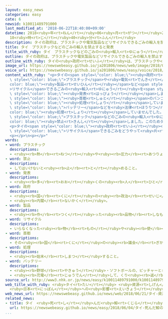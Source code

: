 ```yaml
---
layout: easy_news
categories: easy
cate: 6
newsid: k10011489791000
last_modified_at: '2018-06-22T18:40:00+09:00'
datetime: 2018<ruby>年<rt>ねん</rt></ruby>06<ruby>月<rt>がつ</rt></ruby>22<ruby>日<rt>にち</rt></ruby>
  18<ruby>時<rt>じ</rt></ruby>40<ruby>分<rt>ふん</rt></ruby>
description: タイの政府は、プラスチックや電気製品などリサイクルできるごみの輸入を禁止すると発表しました。
title: タイ　プラスチックなどのごみの輸入を禁止すると発表
title_with_ruby: タイ　プラスチックなどのごみの<ruby>輸入<rt>ゆにゅう</rt></ruby>を<ruby>禁止<rt>きんし</rt></ruby>すると<ruby>発表<rt>はっぴょう</rt></ruby>
outline: タイの政府は、プラスチックや電気製品などリサイクルできるごみの輸入を禁止すると発表しました。
outline_with_ruby: タイの<ruby>政府<rt>せいふ</rt></ruby>は、プラスチックや<ruby>電気<rt>でんき</rt></ruby><ruby>製品<rt>せいひん</rt></ruby>などリサイクルできるごみの<ruby>輸入<rt>ゆにゅう</rt></ruby>を<ruby>禁止<rt>きんし</rt></ruby>すると<ruby>発表<rt>はっぴょう</rt></ruby>しました。
image_url: https://newswebeasy.github.io/ja201806/news/web/image/2018/06/21/K10011489791_1806211911_1806211919_01_02.jpg
voice_url: https://newswebeasy.github.io/ja201806/news/easy/voice/2018/06/22/k10011489791000.mp4
content_with_ruby: "<p>タイの<span style=\"color: blue;\"><ruby>政府<rt>せいふ</rt></ruby></span>は、<span\
  \ style=\"color: blue;\">プラスチック</span>や<ruby>電気<rt>でんき</rt></ruby><span style=\"\
  color: blue;\"><ruby>製品<rt>せいひん</rt></ruby></span>など<span style=\"color: blue;\"\
  >リサイクル</span>できるごみの<ruby>輸入<rt>ゆにゅう</rt></ruby>を<span style=\"color: blue;\"><ruby>禁止<rt>きんし</rt></ruby></span>すると<span\
  \ style=\"color: blue;\"><ruby>発表<rt>はっぴょう</rt></ruby></span>しました。</p>\n<p><span\
  \ style=\"color: blue;\"><ruby>首都<rt>しゅと</rt></ruby></span>のバンコクの<ruby>近<rt>ちか</rt></ruby>くでは<ruby>先月<rt>せんげつ</rt></ruby>、ごみを<ruby>片<rt>かた</rt></ruby>づける<ruby>工場<rt>こうじょう</rt></ruby>の<ruby>周<rt>まわ</rt></ruby>りに<ruby>住<rt>す</rt></ruby>んでいる<ruby>人<rt>ひと</rt></ruby>たちが「においがひどい」と<ruby>怒<rt>おこ</rt></ruby>りました。<ruby>警察<rt>けいさつ</rt></ruby>が<ruby>調<rt>しら</rt></ruby>べると、この<ruby>工場<rt>こうじょう</rt></ruby>では、<ruby>外国<rt>がいこく</rt></ruby>から<ruby>輸入<rt>ゆにゅう</rt></ruby>したごみを、<ruby>法律<rt>ほうりつ</rt></ruby>のとおりに<span\
  \ style=\"color: blue;\"><ruby>処理<rt>しょり</rt></ruby></span>していませんでした。</p>\n<p><ruby>警察<rt>けいさつ</rt></ruby>は<ruby>今月<rt>こんげつ</rt></ruby>の２１<ruby>日<rt>にち</rt></ruby>にも、バンコクの<ruby>近<rt>ちか</rt></ruby>くの<ruby>工場<rt>こうじょう</rt></ruby>を<ruby>調<rt>しら</rt></ruby>べました。９つの<ruby>工場<rt>こうじょう</rt></ruby>では、<ruby>携帯電話<rt>けいたいでんわ</rt></ruby>の<span\
  \ style=\"color: blue;\">バッテリー</span>などを<ruby>法律<rt>ほうりつ</rt></ruby>のとおりに<span style=\"\
  color: blue;\"><ruby>処理<rt>しょり</rt></ruby></span>していませんでした。</p>\n<p><ruby>中国<rt>ちゅうごく</rt></ruby>は<ruby>去年<rt>きょねん</rt></ruby>、<span\
  \ style=\"color: blue;\">プラスチック</span>などのごみの<ruby>輸入<rt>ゆにゅう</rt></ruby>を<span style=\"\
  color: blue;\"><ruby>禁止<rt>きんし</rt></ruby></span>しました。このためタイでは<ruby>今年<rt>ことし</rt></ruby>、<ruby>外国<rt>がいこく</rt></ruby>からのごみの<ruby>輸入<rt>ゆにゅう</rt></ruby>が<ruby>去年<rt>きょねん</rt></ruby>の２<ruby>倍<rt>ばい</rt></ruby>ぐらいに<ruby>増<rt>ふ</rt></ruby>えました。</p>\n\
  <p>タイの<span style=\"color: blue;\"><ruby>政府<rt>せいふ</rt></ruby></span>によると、<ruby>先月<rt>せんげつ</rt></ruby>までに<ruby>輸入<rt>ゆにゅう</rt></ruby>したごみの<ruby>半分<rt>はんぶん</rt></ruby><ruby>以上<rt>いじょう</rt></ruby>は<ruby>日本<rt>にっぽん</rt></ruby>からです。これから<ruby>日本<rt>にっぽん</rt></ruby>では、<span\
  \ style=\"color: blue;\">リサイクル</span>できるごみをどうやって<ruby>片<rt>かた</rt></ruby>づけたらいいか<ruby>大<rt>おお</rt></ruby>きな<ruby>問題<rt>もんだい</rt></ruby>になりそうです。</p>\n\
  <p></p>\n<p></p>"
words:
- word: プラスチック
  descriptions:
  - <ruby><rb>熱</rb><rt>ねつ</rt></ruby>や<ruby><rb>圧力</rb><rt>あつりょく</rt></ruby>を<ruby><rb>加</rb><rt>くわ</rt></ruby>えて、<ruby><rb>自由</rb><rt>じゆう</rt></ruby>に<ruby><rb>形</rb><rt>かたち</rt></ruby>を<ruby><rb>作</rb><rt>つく</rt></ruby>ることができる<ruby><rb>物質</rb><rt>ぶっしつ</rt></ruby>。<ruby><rb>特</rb><rt>とく</rt></ruby>に<ruby><rb>合成樹脂</rb><rt>ごうせいじゅし</rt></ruby>を<ruby><rb>指</rb><rt>さ</rt></ruby>す。<ruby><rb>使</rb><rt>つか</rt></ruby>い<ruby><rb>道</rb><rt>みち</rt></ruby>が<ruby><rb>広</rb><rt>ひろ</rt></ruby>い。
- word: 禁止
  descriptions:
  - してはいけないと<ruby><rb>止</rb><rt>と</rt></ruby>めること。
- word: 発表
  descriptions:
  - <ruby><rb>多</rb><rt>おお</rt></ruby>くの<ruby><rb>人</rb><rt>ひと</rt></ruby>に<ruby><rb>広</rb><rt>ひろ</rt></ruby>く<ruby><rb>知</rb><rt>し</rt></ruby>らせること。
- word: 政府
  descriptions:
  - <ruby><rb>国</rb><rt>くに</rt></ruby>の<ruby><rb>政治</rb><rt>せいじ</rt></ruby>を<ruby><rb>行</rb><rt>おこな</rt></ruby>うところ。
  - <ruby><rb>内閣</rb><rt>ないかく</rt></ruby>。
- word: 製品
  descriptions:
  - <ruby><rb>作</rb><rt>つく</rt></ruby>った<ruby><rb>品物</rb><rt>しなもの</rt></ruby>。
- word: リサイクル
  descriptions:
  - いらなくなった<ruby><rb>物</rb><rt>もの</rt></ruby>や<ruby><rb>使</rb><rt>つか</rt></ruby>えなくなった<ruby><rb>物</rb><rt>もの</rt></ruby>を、もう<ruby><rb>一度利用</rb><rt>いちどりよう</rt></ruby>できるようにすること。
- word: 首都
  descriptions:
  - その<ruby><rb>国</rb><rt>くに</rt></ruby>の<ruby><rb>議会</rb><rt>ぎかい</rt></ruby>や<ruby><rb>中心</rb><rt>ちゅうしん</rt></ruby>になる<ruby><rb>役所</rb><rt>やくしょ</rt></ruby>のある<ruby><rb>都市</rb><rt>とし</rt></ruby>。<ruby><rb>日本</rb><rt>にっぽん</rt></ruby>の<ruby><rb>東京</rb><rt>とうきょう</rt></ruby>、アメリカのワシントンなど。<ruby><rb>首府</rb><rt>しゅふ</rt></ruby>。
- word: 処理
  descriptions:
  - <ruby><rb>始末</rb><rt>しまつ</rt></ruby>すること。
- word: バッテリー
  descriptions:
  - <ruby><rb>野球</rb><rt>やきゅう</rt></ruby>・ソフトボールの、ピッチャーとキャッチャー。
  - <ruby><rb>充電</rb><rt>じゅうでん</rt></ruby>して、くり<ruby><rb>返</rb><rt>かえ</rt></ruby>し<ruby><rb>使</rb><rt>つか</rt></ruby>える<ruby><rb>電池</rb><rt>でんち</rt></ruby>。<ruby><rb>蓄電池</rb><rt>ちくでんち</rt></ruby>。
source_url: http://www3.nhk.or.jp/news/easy/k10011489791000/k10011489791000.html
web_title_with_ruby: <ruby>タイ<rt>たい</rt></ruby> <ruby>資源<rt>しげん</rt></ruby>ごみの<ruby>輸入<rt>ゆにゅう</rt></ruby><ruby>禁止<rt>きんし</rt></ruby>へ
  <ruby>日本<rt>にっぽん</rt></ruby>への<ruby>影響<rt>えいきょう</rt></ruby><ruby>避<rt>さ</rt></ruby>けられず
web_news_url: https://newswebeasy.github.io/news/web/2018/06/21/タイ-資源ごみの輸入禁止へ-日本への影響避けられず
related_news:
- title: タイ　<ruby>死<rt>し</rt></ruby>んだ<ruby>鯨<rt>くじら</rt></ruby>のおなかの<ruby>中<rt>なか</rt></ruby>にたくさんのプラスチックの<ruby>袋<rt>ふくろ</rt></ruby>
  url: https://newswebeasy.github.io/news/easy/2018/06/04/タイ-死んだ鯨のおなかの中にたくさんのプラスチックの袋
...
```

